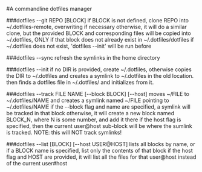 #A commandline dotfiles manager


###dotfiles --git REPO [BLOCK]
   if BLOCK is not defined, clone REPO into
   ~/.dotfiles-remote, overwriting if necessary
   otherwise, it will do a similar clone, but
   the provided BLOCK and corresponding files
   will be copied into ~/.dotfiles, ONLY if that
   block does not already exist in ~/.dotfiles/dotfiles
   if ~/.dotfiles does not exist, 'dotfiles --init'
   will be run before

###dotfiles --sync
   refresh the symlinks in the home directory

###dotfiles --init
   if no DIR is provided, create ~/.dotfiles, otherwise
   copies the DIR to ~/.dotfiles and creates a
   symlink to ~/.dotfiles in the old location.
   then finds a dotfiles file in ~/.dotfiles/
   and initializes from it. 

###dotfiles --track FILE NAME [--block BLOCK] [--host]
   moves ~/FILE to ~/.dotfiles/NAME and creates a
   symlink named ~/FILE pointing to ~/.dotfiles/NAME
   if the --block flag and name are specified,
   a symlink will be tracked in that block
   otherwise, it will create a new block named
   BLOCK_N, where N is some number, and add it there
   if the host flag is specified, then the current
   user@host sub-block will be where the sumlink is
   tracked. NOTE: this will NOT track symlinks!

###dotfiles --list [BLOCK] [--host USER@HOST]
   lists all blocks by name, or if a BLOCK name is
   specified, list only the contents of that block
   if the host flag and HOST are provided, it will
   list all the files for that user@host instead of
   the current user#host


